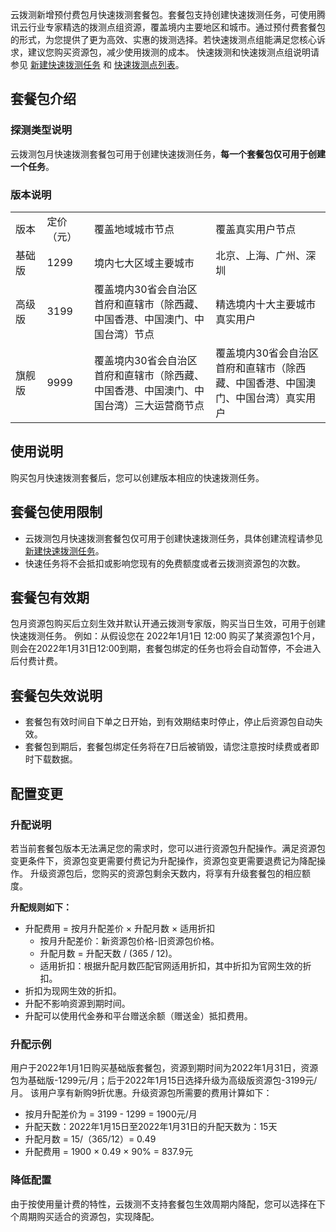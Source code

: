 云拨测新增预付费包月快速拨测套餐包。套餐包支持创建快速拨测任务，可使用腾讯云行业专家精选的拨测点组资源，覆盖境内主要地区和城市。通过预付费套餐包的形式，为您提供了更为高效、实惠的拨测选择。若快速拨测点组能满足您核心诉求，建议您购买资源包，减少使用拨测的成本。 快速拨测和快速拨测点组说明请参见 [新建快速拨测任务](https://cloud.tencent.com/document/product/280/79417) 和 [快速拨测点列表](https://cloud.tencent.com/document/product/280/79418)。

## 套餐包介绍

### 探测类型说明
云拨测包月快速拨测套餐包可用于创建快速拨测任务，**每一个套餐包仅可用于创建一个任务**。

### 版本说明
<table>
<style type="text/css"> .div-table-1 {width:10%;} .div-table-2 {width:15%;}  </style>
    <tr >
        <td class="div-table-1">版本</td>
        <td class="div-table-2">定价（元）</td>
        <td>覆盖地域城市节点</td>
        <td>覆盖真实用户节点 </td>
    </tr>
    <tr>
        <td>基础版</td>
        <td>1299</td>
        <td>境内七大区域主要城市</td>
        <td>北京、上海、广州、深圳 </td>
    </tr>
    <tr>
        <td>高级版</td>
        <td>3199</td>
        <td>覆盖境内30省会自治区首府和直辖市（除西藏、中国香港、中国澳门、中国台湾）节点</td>
        <td>精选境内十大主要城市真实用户 </td>
    </tr>
    <tr>
        <td>旗舰版</td>
        <td>9999</td>
        <td>覆盖境内30省会自治区首府和直辖市（除西藏、中国香港、中国澳门、中国台湾）三大运营商节点</td>
        <td>覆盖境内30省会自治区首府和直辖市（除西藏、中国香港、中国澳门、中国台湾）真实用户</td>
    </tr>
</table>

## 使用说明
购买包月快速拨测套餐后，您可以创建版本相应的快速拨测任务。

## 套餐包使用限制
- 云拨测包月快速拨测套餐包仅可用于创建快速拨测任务，具体创建流程请参见 [新建快速拨测任务](https://cloud.tencent.com/document/product/280/79417)。
- 快速任务将不会抵扣或影响您现有的免费额度或者云拨测资源包的次数。

## 套餐包有效期
包月资源包购买后立刻生效并默认开通云拨测专家版，购买当日生效，可用于创建快速拨测任务。
例如：从假设您在 2022年1月1日 12:00 购买了某资源包1个月，则会在2022年1月31日12:00到期，套餐包绑定的任务也将会自动暂停，不会进入后付费计费。

## 套餐包失效说明
- 套餐包有效时间自下单之日开始，到有效期结束时停止，停止后资源包自动失效。
- 套餐包到期后，套餐包绑定任务将在7日后被销毁，请您注意按时续费或者即时下载数据。

## 配置变更

### 升配说明
若当前套餐包版本无法满足您的需求时，您可以进行资源包升配操作。满足资源包变更条件下，资源包变更需要付费记为升配操作，资源包变更需要退费记为降配操作。
升级资源包后，您购买的资源包剩余天数内，将享有升级套餐包的相应额度。

**升配规则如下：**
- 升配费用 = 按月升配差价 × 升配月数 × 适用折扣
  - 按月升配差价：新资源包价格-旧资源包价格。
  - 升配月数 = 升配天数 / (365 / 12)。
  - 适用折扣：根据升配月数匹配官网适用折扣，其中折扣为官网生效的折扣。
- 折扣为现网生效的折扣。
- 升配不影响资源到期时间。
- 升配可以使用代金券和平台赠送余额（赠送金）抵扣费用。

### 升配示例
用户于2022年1月1日购买基础版套餐包，资源到期时间为2022年1月31日，资源包为基础版-1299元/月；后于2022年1月15日选择升级为高级版资源包-3199元/月。
该用户享有新购9折优惠。升级资源包所需要的费用计算如下：
- 按月升配差价为 = 3199 - 1299 = 1900元/月
- 升配天数：2022年1月15日至2022年1月31日的升配天数为：15天
- 升配月数 = 15/（365/12）= 0.49
- 升配费用 = 1900 × 0.49 × 90% = 837.9元

### 降低配置
由于按使用量计费的特性，云拨测不支持套餐包生效周期内降配，您可以选择在下个周期购买适合的资源包，实现降配。
